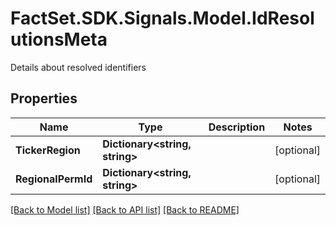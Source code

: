 # FactSet.SDK.Signals.Model.IdResolutionsMeta
Details about resolved identifiers

## Properties

Name | Type | Description | Notes
------------ | ------------- | ------------- | -------------
**TickerRegion** | **Dictionary&lt;string, string&gt;** |  | [optional] 
**RegionalPermId** | **Dictionary&lt;string, string&gt;** |  | [optional] 

[[Back to Model list]](../README.md#documentation-for-models) [[Back to API list]](../README.md#documentation-for-api-endpoints) [[Back to README]](../README.md)

